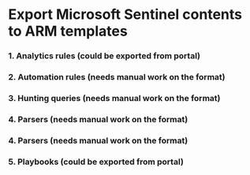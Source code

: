 # Export Microsoft Sentinel contents to ARM templates

### 1. Analytics rules (could be exported from portal)
### 2. Automation rules (needs manual work on the format)
### 3. Hunting queries (needs manual work on the format)
### 4. Parsers (needs manual work on the format)
### 4. Parsers (needs manual work on the format)
### 5. Playbooks (could be exported from portal)
